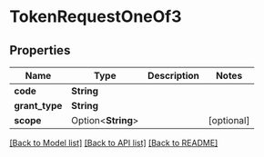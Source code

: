 # TokenRequestOneOf3

## Properties

Name | Type | Description | Notes
------------ | ------------- | ------------- | -------------
**code** | **String** |  | 
**grant_type** | **String** |  | 
**scope** | Option<**String**> |  | [optional]

[[Back to Model list]](../README.md#documentation-for-models) [[Back to API list]](../README.md#documentation-for-api-endpoints) [[Back to README]](../README.md)


